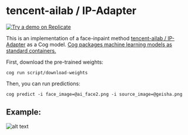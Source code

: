 # tencent-ailab / IP-Adapter

[![Try a demo on Replicate](https://replicate.com/lucataco/ip_adapter-face-inpaint/badge)](https://replicate.com/lucataco/ip_adapter-face-inpaint)

This is an implementation of a face-inpaint method [tencent-ailab / IP-Adapter](https://github.com/tencent-ailab/IP-Adapter) as a Cog model. [Cog packages machine learning models as standard containers.](https://github.com/replicate/cog)

First, download the pre-trained weights:

    cog run script/download-weights

Then, you can run predictions:

    cog predict -i face_image=@ai_face2.png -i source_image=@geisha.png

## Example:

![alt text](output.0.png)
